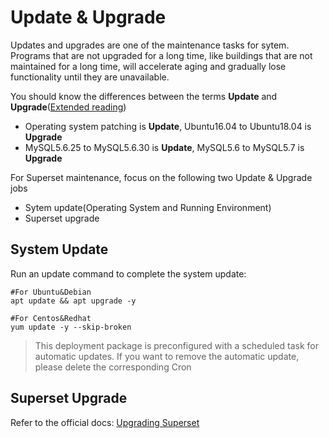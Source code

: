 # Update & Upgrade

Updates and upgrades are one of the maintenance tasks for sytem. Programs that are not upgraded for a long time, like buildings that are not maintained for a long time, will accelerate aging and gradually lose functionality until they are unavailable.

You should know the differences between the terms **Update** and **Upgrade**([Extended reading](https://support.websoft9.com/docs/faq/tech-upgrade.html#update-vs-upgrade))
- Operating system patching is **Update**, Ubuntu16.04 to Ubuntu18.04 is **Upgrade**
- MySQL5.6.25 to MySQL5.6.30 is **Update**, MySQL5.6 to MySQL5.7 is **Upgrade**

For Superset maintenance, focus on the following two Update & Upgrade jobs

- Sytem update(Operating System and Running Environment) 
- Superset upgrade 

## System Update

Run an update command to complete the system update:

``` shell
#For Ubuntu&Debian
apt update && apt upgrade -y

#For Centos&Redhat
yum update -y --skip-broken
```
> This deployment package is preconfigured with a scheduled task for automatic updates. If you want to remove the automatic update, please delete the corresponding Cron

## Superset Upgrade

Refer to the official docs: [Upgrading Superset](https://www.superset.com/upgrade.html)
